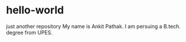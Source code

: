 # hello-world
just another repository
My name is Ankit Pathak. I am persuing a B.tech. degree from UPES.
